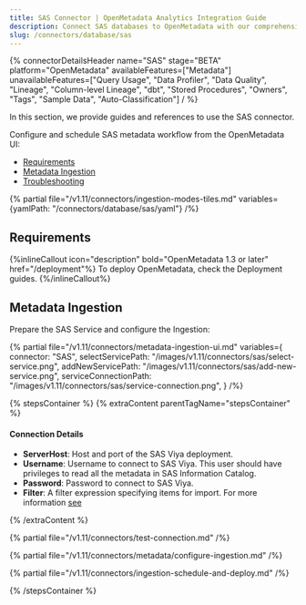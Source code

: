 ```yaml
---
title: SAS Connector | OpenMetadata Analytics Integration Guide
description: Connect SAS databases to OpenMetadata with our comprehensive connector guide. Step-by-step setup, configuration, and metadata extraction instructions.
slug: /connectors/database/sas
---
```


{% connectorDetailsHeader
name="SAS"
stage="BETA"
platform="OpenMetadata"
availableFeatures=["Metadata"]
unavailableFeatures=["Query Usage", "Data Profiler", "Data Quality", "Lineage", "Column-level Lineage", "dbt", "Stored Procedures", "Owners", "Tags", "Sample Data", "Auto-Classification"]
/ %}

In this section, we provide guides and references to use the SAS connector.

Configure and schedule SAS metadata workflow from the OpenMetadata UI:

- [Requirements](#requirements)
- [Metadata Ingestion](#metadata-ingestion)
- [Troubleshooting](/connectors/database/sas/troubleshooting)

{% partial file="/v1.11/connectors/ingestion-modes-tiles.md" variables={yamlPath: "/connectors/database/sas/yaml"} /%}

## Requirements

{%inlineCallout icon="description" bold="OpenMetadata 1.3 or later" href="/deployment"%}
To deploy OpenMetadata, check the Deployment guides.
{%/inlineCallout%}

## Metadata Ingestion

Prepare the SAS Service and configure the Ingestion:

{% partial 
  file="/v1.11/connectors/metadata-ingestion-ui.md" 
  variables={
    connector: "SAS", 
    selectServicePath: "/images/v1.11/connectors/sas/select-service.png",
    addNewServicePath: "/images/v1.11/connectors/sas/add-new-service.png",
    serviceConnectionPath: "/images/v1.11/connectors/sas/service-connection.png",
} 
/%}

{% stepsContainer %}
{% extraContent parentTagName="stepsContainer" %}

#### Connection Details

- **ServerHost**: Host and port of the SAS Viya deployment.
- **Username**: Username to connect to SAS Viya. This user should have privileges to read all the metadata in SAS Information Catalog.
- **Password**: Password to connect to SAS Viya.
- **Filter**: A filter expression specifying items for import. For more information [see](https://developer.sas.com/apis/rest/DataManagement/#catalog)

{% /extraContent %}

{% partial file="/v1.11/connectors/test-connection.md" /%}

{% partial file="/v1.11/connectors/metadata/configure-ingestion.md" /%}

{% partial file="/v1.11/connectors/ingestion-schedule-and-deploy.md" /%}

{% /stepsContainer %}
